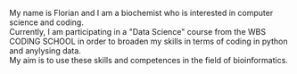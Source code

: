 My name is Florian and I am a biochemist who is interested in computer science and coding.  
Currently, I am participating in a "Data Science" course from the WBS CODING SCHOOL in order to broaden my skills in terms of coding in python and anylysing data.  
My aim is to use these skills and competences in the field of bioinformatics.
